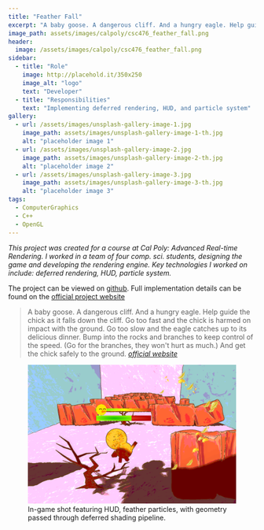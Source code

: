 ```yaml
---
title: "Feather Fall"
excerpt: "A baby goose. A dangerous cliff. And a hungry eagle. Help guide the chick as it falls down the cliff. _A game that demonstrates computer graphics and rendering techniques._"
image_path: assets/images/calpoly/csc476_feather_fall.png 
header:
  image: /assets/images/calpoly/csc476_feather_fall.png
sidebar:
  - title: "Role"
    image: http://placehold.it/350x250
    image_alt: "logo"
    text: "Developer"
  - title: "Responsibilities"
    text: "Implementing deferred rendering, HUD, and particle system"
gallery:
  - url: /assets/images/unsplash-gallery-image-1.jpg
    image_path: assets/images/unsplash-gallery-image-1-th.jpg
    alt: "placeholder image 1"
  - url: /assets/images/unsplash-gallery-image-2.jpg
    image_path: assets/images/unsplash-gallery-image-2-th.jpg
    alt: "placeholder image 2"
  - url: /assets/images/unsplash-gallery-image-3.jpg
    image_path: assets/images/unsplash-gallery-image-3-th.jpg
    alt: "placeholder image 3"
tags:
  - ComputerGraphics
  - C++
  - OpenGL
---
```



_This project was created for a course at Cal Poly: Advanced Real-time Rendering. I worked in a team of four comp. sci. students, designing the game and developing the rendering engine. Key technologies I worked on include: deferred rendering, HUD, particle system._

The project can be viewed on [github](https://github.com/jjohn163/Lab1). Full implementation details can be found on the [official project website](https://jjohn163.github.io/Lab1/index.html)

> A baby goose. A dangerous cliff. And a hungry eagle.
> Help guide the chick as it falls down the cliff. Go too fast and the chick is harmed on impact with the ground. Go too slow and the eagle catches up to its delicious dinner. Bump into the rocks and branches to keep control of the speed. (Go for the branches, they won't hurt as much.) And get the chick safely to the ground.
> <cite><a href="https://jjohn163.github.io/Lab1/index.html">official website</a></cite>

<figure>
    <a href="/assets/images/calpoly/csc476_feather_fall.png"><img src="/assets/images/calpoly/csc476_feather_fall.png"></a>
	<figcaption>In-game shot featuring HUD, feather particles, with geometry passed through deferred shading pipeline.</figcaption>
</figure>